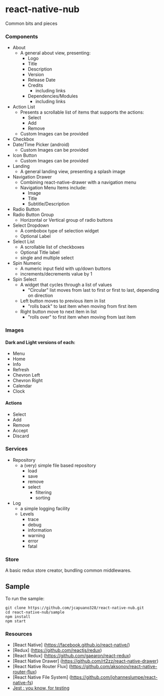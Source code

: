 # react-native-nub
Common bits and pieces

### Components
- About
    - A general about view, presenting:
        - Logo
        - Title
        - Description
        - Version
        - Release Date
        - Credits
            - including links
        - Dependencies/Modules
            - including links
- Action List
    - Presents a scrollable list of items that supports the actions:
        - Select
        - Add
        - Remove
    - Custom Images can be provided
- Checkbox
- Date/Time Picker (android)
    - Custom Images can be provided
- Icon Button
    - Custom Images can be provided
- Landing
    - A general landing view, presenting a splash image
- Navigation Drawer
    - Combining react-native-drawer with a navigation menu
    - Navigation Menu Items include:
        - Image
        - Title
        - Subtitle/Description        
- Radio Button
- Radio Button Group
    - Horizontal or Vertical group of radio buttons
- Select Dropdown
    - A combobox type of selection widget
    - Optional Label
- Select List
    - A scrollable list of checkboxes
    - Optional Title label
    - single and multiple select
- Spin Numeric
    - A numeric input field with up/down buttons
    - increments/decrements value by 1
- Spin Select
    - A widget that cycles through a list of values
        - "Circular" list moves from last to first or first to last, depending on direction
    - Left button moves to previous item in list
        - "rolls back" to last item when moving from first item
    - Right button move to next item in list
        - "rolls over" to first item when moving from last item

### Images
#### Dark and Light versions of each:
- Menu
- Home
- Info
- Refresh
- Chevron Left
- Chevron Right
- Calendar
- Clock

#### Actions
- Select
- Add
- Remove
- Accept
- Discard

### Services
- Repository
    - a (very) simple file based repository
        - load
        - save
        - remove
        - select
            - filtering
            - sorting
- Log
    - a simple logging facility
    - Levels
        - trace
        - debug
        - information
        - warning
        - error
        - fatal

### Store
A basic redux store creator, bundling common middlewares.

## Sample
To run the sample:

```
git clone https://github.com/jcapuano328/react-native-nub.git
cd react-native-nub/sample
npm install
npm start
```

### Resources
- [React Native] (https://facebook.github.io/react-native/)
- [Redux] (https://github.com/reactjs/redux)
- [React Redux] (https://github.com/gaearon/react-redux)
- [React Native Drawer] (https://github.com/rt2zz/react-native-drawer)
- [React Native Router Flux] (https://github.com/aksonov/react-native-router-flux)
- [React Native File System] (https://github.com/johanneslumpe/react-native-fs)
- [Jest : you know, for testing](https://facebook.github.io/jest/)
